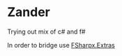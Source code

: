 # Zander
Trying out mix of c# and f#

In order to bridge use [FSharpx.Extras](https://github.com/fsprojects/FSharpx.Extras/tree/master/src/FSharpx.Extras)


